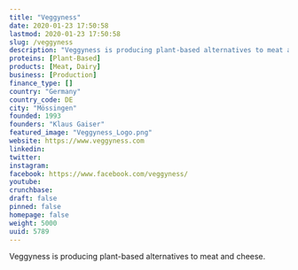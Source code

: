 ```yaml
---
title: "Veggyness"
date: 2020-01-23 17:50:58
lastmod: 2020-01-23 17:50:58
slug: /veggyness
description: "Veggyness is producing plant-based alternatives to meat and cheese."
proteins: [Plant-Based]
products: [Meat, Dairy]
business: [Production]
finance_type: []
country: "Germany"
country_code: DE
city: "Mössingen"
founded: 1993
founders: "Klaus Gaiser"
featured_image: "Veggyness_Logo.png"
website: https://www.veggyness.com
linkedin: 
twitter: 
instagram: 
facebook: https://www.facebook.com/veggyness/
youtube: 
crunchbase: 
draft: false
pinned: false
homepage: false
weight: 5000
uuid: 5789
---
```

Veggyness is producing plant-based alternatives to meat and cheese.
